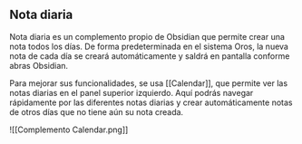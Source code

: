 ## Nota diaria

Nota diaria es un complemento propio de Obsidian que permite crear una nota todos los días. De forma predeterminada en el sistema Oros, la nueva nota de cada día se creará automáticamente y saldrá en pantalla conforme abras Obsidian.

Para mejorar sus funcionalidades, se usa [[Calendar]], que permite ver las notas diarias en el panel superior izquierdo. Aquí podrás navegar rápidamente por las diferentes notas diarias y crear automáticamente notas de otros días que no tiene aún su nota creada.

![[Complemento Calendar.png]]